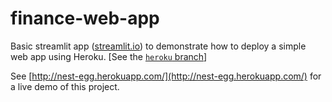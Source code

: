 # finance-web-app

Basic streamlit app ([streamlit.io](https://streamlit.io)) to demonstrate how to deploy a simple web app using Heroku. [See the [`heroku` branch](https://github.com/MrGeislinger/finance-web-app/tree/heroku)]


See [http://nest-egg.herokuapp.com/](http://nest-egg.herokuapp.com/) for a live demo of this project.
